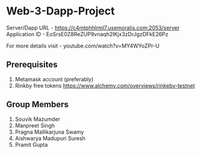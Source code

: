 # Web-3-Dapp-Project

Server/Dapp URL - https://c4mtphhlrml7.usemoralis.com:2053/server
Application ID - EoSrsE0Z8ReZUP9vnaqh2IKjx3zDrJgzDFkE26Pz

For more details visit - youtube.com/watch?v=MY4WYoZPr-U


## Prerequisites

1. Metamask account (preferably)
2. Rinkby free tokens https://www.alchemy.com/overviews/rinkeby-testnet


## Group Members

1. Souvik Mazumder
2. Manpreet Singh
3. Pragna Mallikarjuna Swamy
4. Aishwarya Madupuri Suresh
5. Pramit Gupta
